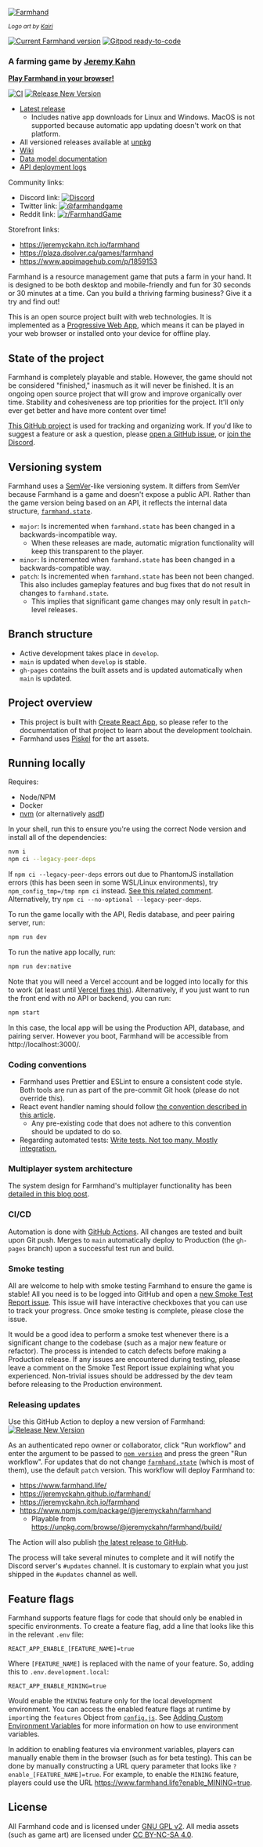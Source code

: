 [![Farmhand](public/farmhand-logo-kairi-large.png)](https://www.farmhand.life)

<sub>_Logo art by [Kairi](https://discord.com/channels/714539345050075176/714539345637408793/859622159176302625)_</sub>

[![Current Farmhand version](https://badgen.net/npm/v/@jeremyckahn/farmhand)](https://www.npmjs.com/package/@jeremyckahn/farmhand) [![Gitpod ready-to-code](https://img.shields.io/badge/Gitpod-ready--to--code-blue?logo=gitpod)](https://gitpod.io/#https://github.com/jeremyckahn/farmhand)

### A farming game by [Jeremy Kahn](https://github.com/jeremyckahn)

**[Play Farmhand in your browser!](https://www.farmhand.life/)**

[![CI](https://github.com/jeremyckahn/farmhand/workflows/CI/badge.svg)](https://github.com/jeremyckahn/farmhand/actions?query=workflow%3ACI) [![Release New Version](https://github.com/jeremyckahn/farmhand/actions/workflows/run-release.yml/badge.svg)](https://github.com/jeremyckahn/farmhand/actions/workflows/run-release.yml)

- [Latest release](https://github.com/jeremyckahn/farmhand/releases/latest)
  - Includes native app downloads for Linux and Windows. MacOS is not supported because automatic app updating doesn't work on that platform.
- All versioned releases available at [unpkg](https://unpkg.com/browse/@jeremyckahn/farmhand/build/)
- [Wiki](https://github.com/jeremyckahn/farmhand/wiki)
- [Data model documentation](https://jeremyckahn.github.io/farmhand/docs/index.html)
- [API deployment logs](https://farmhand.vercel.app/_logs)

Community links:

- Discord link: [![Discord](https://img.shields.io/discord/714539345050075176?label=farmhand)](https://discord.gg/6cHEZ9H)
- Twitter link: [![@farmhandgame](https://badgen.net/twitter/follow/farmhandgame)](https://twitter.com/farmhandgame)
- Reddit link: [![r/FarmhandGame](https://img.shields.io/reddit/subreddit-subscribers/FarmhandGame?style=social)](https://www.reddit.com/r/FarmhandGame/)

Storefront links:

- https://jeremyckahn.itch.io/farmhand
- https://plaza.dsolver.ca/games/farmhand
- https://www.appimagehub.com/p/1859153

Farmhand is a resource management game that puts a farm in your hand. It is designed to be both desktop and mobile-friendly and fun for 30 seconds or 30 minutes at a time. Can you build a thriving farming business? Give it a try and find out!

This is an open source project built with web technologies. It is implemented as a [Progressive Web App](https://web.dev/what-are-pwas/), which means it can be played in your web browser or installed onto your device for offline play.

## State of the project

Farmhand is completely playable and stable. However, the game should not be considered "finished," inasmuch as it will never be finished. It is an ongoing open source project that will grow and improve organically over time. Stability and cohesiveness are top priorities for the project. It'll only ever get better and have more content over time!

[This GitHub project](https://github.com/jeremyckahn/farmhand/projects/1) is used for tracking and organizing work. If you'd like to suggest a feature or ask a question, please [open a GitHub issue](https://github.com/jeremyckahn/farmhand/issues), or [join the Discord](https://discord.gg/6cHEZ9H).

## Versioning system

Farmhand uses a [SemVer](https://semver.org/)-like versioning system. It differs from SemVer because Farmhand is a game and doesn't expose a public API. Rather than the game version being based on an API, it reflects the internal data structure, [`farmhand.state`](https://jeremyckahn.github.io/farmhand/docs/farmhand.html#.state).

- `major`: Is incremented when `farmhand.state` has been changed in a backwards-incompatible way.
  - When these releases are made, automatic migration functionality will keep this transparent to the player.
- `minor`: Is incremented when `farmhand.state` has been changed in a backwards-compatible way.
- `patch`: Is incremented when `farmhand.state` has been not been changed. This also includes gameplay features and bug fixes that do not result in changes to `farmhand.state`.
  - This implies that significant game changes may only result in `patch`-level releases.

## Branch structure

- Active development takes place in `develop`.
- `main` is updated when `develop` is stable.
- `gh-pages` contains the built assets and is updated automatically when `main` is updated.

## Project overview

- This project is built with [Create React App](https://create-react-app.dev/), so please refer to the documentation of that project to learn about the development toolchain.
- Farmhand uses [Piskel](https://www.piskelapp.com/) for the art assets.

## Running locally

Requires:

- Node/NPM
- Docker
- [nvm](https://github.com/nvm-sh/nvm) (or alternatively [asdf](https://asdf-vm.com))

In your shell, run this to ensure you're using the correct Node version and install all of the dependencies:

```sh
nvm i
npm ci --legacy-peer-deps
```

If `npm ci --legacy-peer-deps` errors out due to PhantomJS installation errors (this has been seen in some WSL/Linux environments), try `npm_config_tmp=/tmp npm ci` instead. [See this related comment](https://github.com/yarnpkg/yarn/issues/1016#issuecomment-283067214). Alternatively, try `npm ci --no-optional --legacy-peer-deps`.

To run the game locally with the API, Redis database, and peer pairing server, run:

```sh
npm run dev
```

To run the native app locally, run:

```sh
npm run dev:native
```

Note that you will need a Vercel account and be logged into locally for this to work (at least until [Vercel fixes this](https://github.com/vercel/vercel/discussions/4925)). Alternatively, if you just want to run the front end with no API or backend, you can run:

```sh
npm start
```

In this case, the local app will be using the Production API, database, and pairing server. However you boot, Farmhand will be accessible from http://localhost:3000/.

### Coding conventions

- Farmhand uses Prettier and ESLint to ensure a consistent code style. Both tools are run as part of the pre-commit Git hook (please do not override this).
- React event handler naming should follow [the convention described in this article](https://jaketrent.com/post/naming-event-handlers-react).
  - Any pre-existing code that does not adhere to this convention should be updated to do so.
- Regarding automated tests: [Write tests. Not too many. Mostly integration.](https://kentcdodds.com/blog/write-tests)

### Multiplayer system architecture

The system design for Farmhand's multiplayer functionality has been [detailed in this blog post](https://dev.to/jeremyckahn/how-i-designed-an-abuse-resistant-fault-tolerant-zero-cost-multiplayer-online-game-140g).

### CI/CD

Automation is done with [GitHub Actions](.github/workflows). All changes are tested and built upon Git push. Merges to `main` automatically deploy to Production (the `gh-pages` branch) upon a successful test run and build.

### Smoke testing

All are welcome to help with smoke testing Farmhand to ensure the game is stable! All you need is to be logged into GitHub and open a [new Smoke Test Report issue](https://github.com/jeremyckahn/farmhand/issues/new?template=smoke-test-report.md). This issue will have interactive checkboxes that you can use to track your progress. Once smoke testing is complete, please close the issue.

It would be a good idea to perform a smoke test whenever there is a significant change to the codebase (such as a major new feature or refactor). The process is intended to catch defects before making a Production release. If any issues are encountered during testing, please leave a comment on the Smoke Test Report issue explaining what you experienced. Non-trivial issues should be addressed by the dev team before releasing to the Production environment.

### Releasing updates

Use this GitHub Action to deploy a new version of Farmhand: [![Release New Version](https://github.com/jeremyckahn/farmhand/actions/workflows/run-release.yml/badge.svg)](https://github.com/jeremyckahn/farmhand/actions/workflows/run-release.yml)

As an authenticated repo owner or collaborator, click "Run workflow" and enter the argument to be passed to [`npm version`](https://docs.npmjs.com/cli/v7/commands/npm-version) and press the green "Run workflow". For updates that do not change [`farmhand.state`](https://jeremyckahn.github.io/farmhand/docs/farmhand.html#.state) (which is most of them), use the default `patch` version. This workflow will deploy Farmhand to:

- https://www.farmhand.life/
- https://jeremyckahn.github.io/farmhand/
- https://jeremyckahn.itch.io/farmhand
- https://www.npmjs.com/package/@jeremyckahn/farmhand
  - Playable from https://unpkg.com/browse/@jeremyckahn/farmhand/build/

The Action will also publish [the latest release to GitHub](https://github.com/jeremyckahn/farmhand/releases/latest).

The process will take several minutes to complete and it will notify the Discord server's `#updates` channel. It is customary to explain what you just shipped in the `#updates` channel as well.

## Feature flags

Farmhand supports feature flags for code that should only be enabled in specific environments. To create a feature flag, add a line that looks like this in the relevant `.env` file:

```
REACT_APP_ENABLE_[FEATURE_NAME]=true
```

Where `[FEATURE_NAME]` is replaced with the name of your feature. So, adding this to `.env.development.local`:

```
REACT_APP_ENABLE_MINING=true
```

Would enable the `MINING` feature only for the local development environment. You can access the enabled feature flags at runtime by `import`ing the `features` Object from [`config.js`](https://github.com/jeremyckahn/farmhand/blob/develop/src/config.js). See [Adding Custom Environment Variables](https://create-react-app.dev/docs/adding-custom-environment-variables/) for more information on how to use environment variables.

In addition to enabling features via environment variables, players can manually enable them in the browser (such as for beta testing). This can be done by manually constructing a URL query parameter that looks like `?enable_[FEATURE_NAME]=true`. For example, to enable the `MINING` feature, players could use the URL https://www.farmhand.life?enable_MINING=true.

## License

All Farmhand code and is licensed under [GNU GPL v2](https://www.gnu.org/licenses/old-licenses/gpl-2.0.en.html). All media assets (such as game art) are licensed under [CC BY-NC-SA 4.0](https://creativecommons.org/licenses/by-nc-sa/4.0/legalcode).
